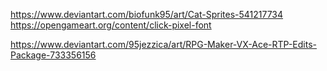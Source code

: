 https://www.deviantart.com/biofunk95/art/Cat-Sprites-541217734
https://opengameart.org/content/click-pixel-font

https://www.deviantart.com/95jezzica/art/RPG-Maker-VX-Ace-RTP-Edits-Package-733356156